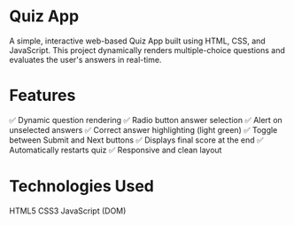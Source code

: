 # Quiz App

A simple, interactive web-based Quiz App built using HTML, CSS, and JavaScript. 
This project dynamically renders multiple-choice questions and evaluates the user's answers in real-time.

# Features

✅ Dynamic question rendering
✅ Radio button answer selection
✅ Alert on unselected answers
✅ Correct answer highlighting (light green)
✅ Toggle between Submit and Next buttons
✅ Displays final score at the end
✅ Automatically restarts quiz
✅ Responsive and clean layout

# Technologies Used

HTML5
CSS3
JavaScript (DOM)
